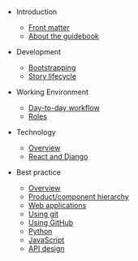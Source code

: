 * Introduction

  * [Front matter](index.md)
  * [About the guidebook](about.md)

* Development

  * [Bootstrapping](bootstrapping.md)
  * [Story lifecycle](storylifecycle.md)

* Working Environment

  * [Day-to-day workflow](workflow.md)
  * [Roles](roles.md)

* Technology

  * [Overview](technology/overview.md)
  * [React and Django](technology/react.md)

* Best practice

  * [Overview](bestpractice/overview.md)
  * [Product/component hierarchy](bestpractice/hierarchy.md)
  * [Web applications](bestpractice/webapps.md)
  * [Using git](bestpractice/git.md)
  * [Using GitHub](bestpractice/github.md)
  * [Python](bestpractice/python.md)
  * [JavaScript](bestpractice/javascript.md)
  * [API design](bestpractice/api.md)
